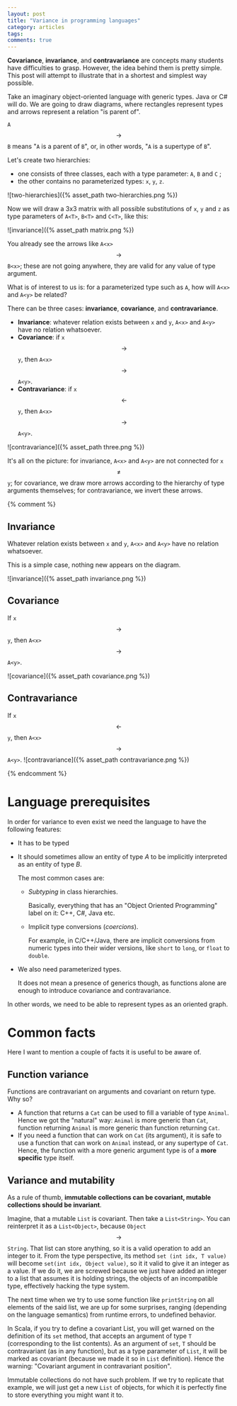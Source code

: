 ```yaml
---
layout: post
title: "Variance in programming languages"
category: articles
tags: 
comments: true
---
```


**Covariance**, **invariance**, and **contravariance** are concepts many
students have difficulties to grasp. However, the idea behind them is pretty
simple. This post will attempt to illustrate that in a shortest and simplest way
possible.

Take an imaginary object-oriented language with generic types. Java or C# will
do. We are going to draw diagrams, where rectangles represent types and arrows
represent a relation "is parent of".

`A` $$\rightarrow$$ `B` means "`A` is a parent of `B`", or, in other words, "`A`
is a supertype of `B`".

Let's create two hierarchies: 
* one consists of three classes, each with a type parameter: `A`, `B` and `C` ;
* the other contains no parameterized types: `x`, `y`, `z`.

![two-hierarchies]({% asset_path two-hierarchies.png %})



Now we will draw a 3x3 matrix with all possible
substitutions of `x`, `y` and `z` as type parameters of `A<T>`, `B<T>` and
`C<T>`, like this:

![invariance]({% asset_path matrix.png %})

You already see the arrows like `A<x>` $$\rightarrow$$ `B<x>`; these are not
going anywhere, they are valid for any value of type argument.


What is of interest to us is: for a parameterized type such as `A`, how will
`A<x>` and `A<y>` be related? 

There can be three cases: **invariance**, **covariance**, and
**contravariance**.


* **Invariance**: whatever relation exists between `x` and `y`, `A<x>` and `A<y>` have no relation whatsoever. 
* **Covariance**: if `x` $$\rightarrow$$ `y`, then `A<x>` $$\rightarrow$$ `A<y>`.
* **Contravariance**: if `x` $$\leftarrow$$ `y`, then `A<x>` $$\rightarrow$$ `A<y>`.


![contravariance]({% asset_path three.png %})

It's all on the picture: for invariance, `A<x>` and `A<y>` are not connected for
`x` $$\neq$$ `y`; for covariance, we draw more arrows according to the hierarchy
of type arguments themselves; for contravariance, we invert these arrows.



{% comment %}
## Invariance

Whatever relation exists between `x` and `y`, `A<x>` and `A<y>` have no relation whatsoever. 

This is a simple case, nothing new appears on the diagram. 

![invariance]({% asset_path invariance.png %})


## Covariance

If `x` $$\rightarrow$$ `y`, then `A<x>` $$\rightarrow$$ `A<y>`.

![covariance]({% asset_path covariance.png %})

## Contravariance

If `x` $$\leftarrow$$ `y`, then `A<x>` $$\rightarrow$$ `A<y>`.
![contravariance]({% asset_path contravariance.png %})

{% endcomment %}





# Language prerequisites

In order for variance to even exist we need the language to have the following
features:

* It has to be typed
* It should sometimes allow an entity of type $A$ to be implicitly interpreted
  as an entity of type $B$.

  The most common cases are:
    * *Subtyping* in class hierarchies. 
    
       Basically, everything that has an "Object Oriented Programming" label on
       it: C++, C#, Java etc.
    * Implicit type conversions (*coercions*).
      
       For example, in C/C++/Java, there are implicit conversions from numeric
       types into their wider versions, like `short` to `long`, or `float` to
       `double`.
   
* We also need parameterized types. 
    
  It does not mean a presence of generics though, as functions alone are enough
  to introduce covariance and contravariance.
   
In other words, we need to be able to represent types as an oriented graph.

# Common facts

Here I want to mention a couple of facts it is useful to be aware of.

## Function variance

Functions are contravariant on arguments and covariant on return type. Why so?

* A function that returns a `Cat` can be used to fill a variable of type
  `Animal`. Hence we got the "natural" way: `Animal` is more generic than `Cat`,
  function returning `Animal` is more generic than function returning `Cat`.
* If you need a function that can work on `Cat` (its argument), it is safe to
  use a function that can work on `Animal` instead, or any supertype of `Cat`.
  Hence, the function with a more generic argument type is of a **more
  specific** type itself.

## Variance and mutability

As a rule of thumb, **immutable collections can be covariant, mutable collections should be invariant**.

Imagine, that a mutable `List` is covariant. Then take a `List<String>`. You can
reinterpret it as a `List<Object>`, because `Object` $$\rightarrow$$ `String`.
That list can store anything, so it is a valid operation to add an integer to
it. From the type perspective, its method `set (int idx, T value)` will become 
`set(int idx, Object value)`, so it it valid to give it an integer as a value.
If we do it, we are screwed because we just have added an integer to a list
that assumes it is holding strings, the objects of an incompatible type,
effectively hacking the type system.

The next time when we try to use some function like `printString` on all
elements of the said list, we are up for some surprises, ranging (depending on
the language semantics) from runtime errors, to undefined behavior.

In Scala, if you try to define a covariant List, you will get warned on the
definition of its `set` method, that accepts an argument of type `T`
(corresponding to the list contents). As an argument of `set`, `T` should be
contravariant (as in any function), but as a type parameter of `List`, it will
be marked as covariant (because we made it so in `List` definition). Hence the
warning: "Covariant argument in contravariant position".

Immutable collections do not have such problem. If we try to replicate that
example, we will just get a new `List` of objects, for which it is perfectly
fine to store everything you might want it to.


